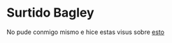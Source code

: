 # Surtido Bagley
No pude conmigo mismo e hice estas visus sobre [esto](https://www.reddit.com/r/argentina/comments/9iv9jp/an%C3%A1lisis_de_un_paquete_surtido_bagley/)

